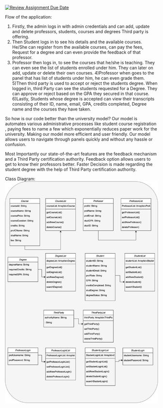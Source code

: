 [![Review Assignment Due Date](https://classroom.github.com/assets/deadline-readme-button-24ddc0f5d75046c5622901739e7c5dd533143b0c8e959d652212380cedb1ea36.svg)](https://classroom.github.com/a/eEf93O-z)

Flow of the application: 

1) Firstly, the admin logs in with admin credentials and can add, update and delete professors, students, courses and degrees Third party is offering.
2) Then Student logs in to see his details and the available courses. He/She can register from the available courses, can pay the fees, Request for a degree and can even provide the feedback of that professor.
3) Professor then logs in, to see the courses that he/she is teaching. They can even see the list of students enrolled under him. They can later on add, update or delete their own courses.
4)Professor when goes to the panel that has list of students under him, he can even grade them.
5)Then third party is used to accept or reject the students degree. When logged in, third Party can see the students requested for a Degree. They can approve or reject based on the GPA they secured in that course.
6)Lastly, Students whose degree is accepted can view their transcripts consisting of their ID, name, email, GPA, credits completed, Degree name and the courses they have taken.

So how is our code better than the university model?
Our model is automates various administrative processes like student course registration , paying fees to name a few which exponentially reduces paper work for the university. Making our model more efficient and user friendly. Our model allows users to navigate through panels quickly and without any hassle or confusion.

Most Importantly our state-of-the-art features are the feedback mechanism and a Third Party certification authority. Feedback option allows users to get to know their professors better. Faster Decision is made regarding the student degree with the help of Third Party certification authority.  

Class Diagram:
![Class Diagram](Final/Homework_3/ClassDiagram.jpg)
